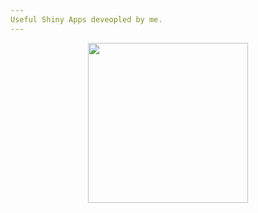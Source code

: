 ```yaml
---
Useful Shiny Apps deveopled by me.
---
```


<p align="center"> 
  <img src="https://wck01.github.io/img/hello_world.jpeg" width="256" />
</p>
